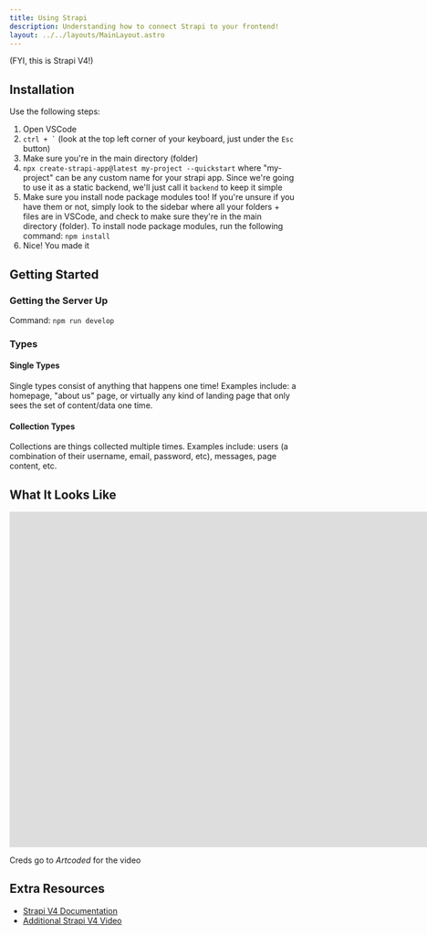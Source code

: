 ```yaml
---
title: Using Strapi
description: Understanding how to connect Strapi to your frontend!
layout: ../../layouts/MainLayout.astro
---
```


(FYI, this is Strapi V4!)

## Installation

Use the following steps:
1) Open VSCode
2) <code>ctrl + `</code> (look at the top left corner of your keyboard, just under the <code>Esc</code> button)
3) Make sure you're in the main directory (folder)
4) `npx create-strapi-app@latest my-project --quickstart` where "my-project" can be any custom name for your strapi app. Since we're going to use it as a static backend, we'll just
call it `backend` to keep it simple
5) Make sure you install node package modules too! If you're unsure if you have them or not, simply look to the sidebar where all your folders + files are in VSCode, 
and check to make sure they're in the main directory (folder). To install node package modules, run the following command: `npm install`
6) Nice! You made it


## Getting Started

### Getting the Server Up

Command: <code>npm run develop</code>

### Types

#### Single Types

Single types consist of anything that happens one time! Examples include: a homepage, "about us" page, or virtually any kind of landing page that only sees the set of content/data one time.

#### Collection Types

Collections are things collected multiple times. Examples include: users (a combination of their username, email, password, etc), messages, page content, etc.

## What It Looks Like

<iframe width="1583" height="588" src="https://www.youtube.com/embed/4QtrxOU9tpA" title="Strapi Collection Types vs Single Types [#StrapiShorts 2]" frameborder="0" allow="accelerometer; autoplay; clipboard-write; encrypted-media; gyroscope; picture-in-picture" allowfullscreen></iframe>

Creds go to *Artcoded* for the video

## Extra Resources

- <a href="https://docs.strapi.io/developer-docs/latest/getting-started/introduction.html#open-source-contribution" target="_blank">Strapi V4 Documentation</a>
- <a href="https://www.youtube.com/watch?v=h9vETeRiulY&ab_channel=Strapi" target="_blank">Additional Strapi V4 Video</a>
